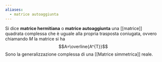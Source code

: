 ```yaml
---
aliases:
  - matrice autoaggiunta
---
```

Si dice **matrice hermitiana** o **matrice autoaggiunta** una [[matrice]] quadrata complessa che è uguale alla propria trasposta coniugata, ovvero chiamando $M$ la matrice si ha
$$A=\overline{A^{T}}$$
Sono la generalizzazione complessa di una [[Matrice simmetrica]] reale.